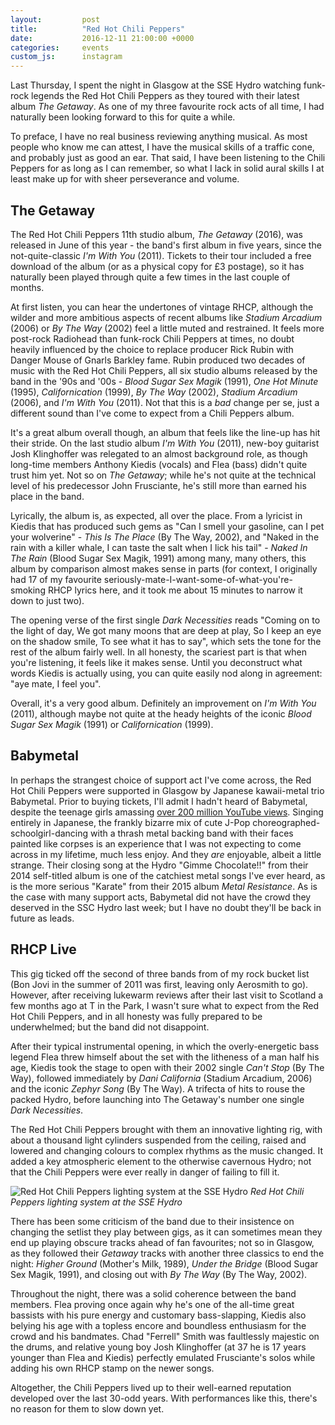 ```yaml
---
layout:         post
title:          "Red Hot Chili Peppers"
date:           2016-12-11 21:00:00 +0000
categories:     events
custom_js:      instagram
---
```


Last Thursday, I spent the night in Glasgow at the SSE Hydro watching funk-rock legends the Red Hot Chili Peppers as they toured with their latest album _The Getaway_. As one of my three favourite rock acts of all time, I had naturally been looking forward to this for quite a while.

<!-- Read More -->

To preface, I have no real business reviewing anything musical. As most people who know me can attest, I have the musical skills of a traffic cone, and probably just as good an ear. That said, I have been listening to the Chili Peppers for as long as I can remember, so what I lack in solid aural skills I at least make up for with sheer perseverance and volume.

## The Getaway

The Red Hot Chili Peppers 11th studio album, _The Getaway_ (2016), was released in June of this year - the band's first album in five years, since the not-quite-classic _I'm With You_ (2011). Tickets to their tour included a free download of the album (or as a physical copy for £3 postage), so it has naturally been played through quite a few times in the last couple of months. 

At first listen, you can hear the undertones of vintage RHCP, although the wilder and more ambitious aspects of recent albums like _Stadium Arcadium_ (2006) or _By The Way_ (2002) feel a little muted and restrained. It feels more post-rock Radiohead than funk-rock Chili Peppers at times, no doubt heavily influenced by the choice to replace producer Rick Rubin with Danger Mouse of Gnarls Barkley fame. Rubin produced two decades of music with the Red Hot Chili Peppers, all six studio albums released by the band in the '90s and '00s - _Blood Sugar Sex Magik_ (1991), _One Hot Minute_ (1995), _Californication_ (1999), _By The Way_ (2002), _Stadium Arcadium_ (2006), and _I'm With You_ (2011). Not that this is a _bad_ change per se, just a different sound than I've come to expect from a Chili Peppers album.

It's a great album overall though, an album that feels like the line-up has hit their stride. On the last studio album _I'm With You_ (2011), new-boy guitarist Josh Klinghoffer was relegated to an almost background role, as though long-time members Anthony Kiedis (vocals) and Flea (bass) didn't quite trust him yet. Not so on _The Getaway_; while he's not quite at the technical level of his predecessor John Frusciante, he's still more than earned his place in the band.

Lyrically, the album is, as expected, all over the place. From a lyricist in Kiedis that has produced such gems as "Can I smell your gasoline, can I pet your wolverine" - _This Is The Place_ (By The Way, 2002), and "Naked in the rain with a killer whale, I can taste the salt when I lick his tail" - _Naked In The Rain_ (Blood Sugar Sex Magik, 1991) among many, many others, this album by comparison almost makes sense in parts (for context, I originally had 17 of my favourite seriously-mate-I-want-some-of-what-you're-smoking RHCP lyrics here, and it took me about 15 minutes to narrow it down to just two). 

The opening verse of the first single _Dark Necessities_ reads "Coming on to the light of day, We got many moons that are deep at play, So I keep an eye on the shadow smile, To see what it has to say", which sets the tone for the rest of the album fairly well. In all honesty, the scariest part is that when you're listening, it feels like it makes sense. Until you deconstruct what words Kiedis is actually using, you can quite easily nod along in agreement: "aye mate, I feel you".

Overall, it's a very good album. Definitely an improvement on _I'm With You_ (2011), although maybe not quite at the heady heights of the iconic _Blood Sugar Sex Magik_ (1991) or _Californication_ (1999). 

## Babymetal

In perhaps the strangest choice of support act I've come across, the Red Hot Chili Peppers were supported in Glasgow by Japanese kawaii-metal trio Babymetal. Prior to buying tickets, I'll admit I hadn't heard of Babymetal, despite the teenage girls amassing [over 200 million YouTube views][babymetal-youtube]. Singing entirely in Japanese, the frankly bizarre mix of cute J-Pop choreographed-schoolgirl-dancing with a thrash metal backing band with their faces painted like corpses is an experience that I was not expecting to come across in my lifetime, much less enjoy. And they _are_ enjoyable, albeit a little strange. Their closing song at the Hydro "Gimme Chocolate!!" from their 2014 self-titled album is one of the catchiest metal songs I've ever heard, as is the more serious "Karate" from their 2015 album _Metal Resistance_. As is the case with many support acts, Babymetal did not have the crowd they deserved in the SSC Hydro last week; but I have no doubt they'll be back in future as leads.

<div class="instagram-container">
    <blockquote class="instagram-media" data-instgrm-captioned data-instgrm-version="6">
        <a href="https://www.instagram.com/p/BNxSCmvDXhH/" target="_blank"></a>
    </blockquote>
</div>

## RHCP Live

This gig ticked off the second of three bands from of my rock bucket list (Bon Jovi in the summer of 2011 was first, leaving only Aerosmith to go). However, after receiving lukewarm reviews after their last visit to Scotland a few months ago at T in the Park, I wasn't sure what to expect from the Red Hot Chili Peppers, and in all honesty was fully prepared to be underwhelmed; but the band did not disappoint.

<div class="instagram-container">
    <blockquote class="instagram-media" data-instgrm-captioned data-instgrm-version="6">
        <a href="https://www.instagram.com/p/BNxu1o0gLmY/" target="_blank"></a>
    </blockquote>
</div>

After their typical instrumental opening, in which the overly-energetic bass legend Flea threw himself about the set with the litheness of a man half his age, Kiedis took the stage to open with their 2002 single _Can't Stop_ (By The Way), followed immediately by _Dani California_ (Stadium Arcadium, 2006) and the iconic _Zephyr Song_ (By The Way). A trifecta of hits to rouse the packed Hydro, before launching into The Getaway's number one single _Dark Necessities_.

The Red Hot Chili Peppers brought with them an innovative lighting rig, with about a thousand light cylinders suspended from the ceiling, raised and lowered and changing colours to complex rhythms as the music changed. It added a key atmospheric element to the otherwise cavernous Hydro; not that the Chili Peppers were ever really in danger of failing to fill it.

![Red Hot Chili Peppers lighting system at the SSE Hydro]({{site.baseurl}}/assets/img/rhcp-lighting-system.jpg)
*Red Hot Chili Peppers lighting system at the SSE Hydro*

There has been some criticism of the band due to their insistence on changing the setlist they play between gigs, as it can sometimes mean they end up playing obscure tracks ahead of fan favourites; not so in Glasgow, as they followed their _Getaway_ tracks with another three classics to end the night: _Higher Ground_ (Mother's Milk, 1989), _Under the Bridge_ (Blood Sugar Sex Magik, 1991), and closing out with _By The Way_ (By The Way, 2002).

Throughout the night, there was a solid coherence between the band members. Flea proving once again why he's one of the all-time great bassists with his pure energy and customary bass-slapping, Kiedis also belying his age with a topless encore and boundless enthusiasm for the crowd and his bandmates. Chad "Ferrell" Smith was faultlessly majestic on the drums, and relative young boy Josh Klinghoffer (at 37 he is 17 years younger than Flea and Kiedis) perfectly emulated Frusciante's solos while adding his own RHCP stamp on the newer songs.

<div class="instagram-container">
    <blockquote class="instagram-media" data-instgrm-captioned data-instgrm-version="6">
        <a href="https://www.instagram.com/p/BNy8Ap-gEc4/" target="_blank"></a>
    </blockquote>
</div>

Altogether, the Chili Peppers lived up to their well-earned reputation developed over the last 30-odd years. With performances like this, there's no reason for them to slow down yet.

<p class="emphasis"><i class="fa fa-star" aria-hidden="true"></i><i class="fa fa-star" aria-hidden="true"></i><i class="fa fa-star" aria-hidden="true"></i><i class="fa fa-star" aria-hidden="true"></i><i class="fa fa-star-half" aria-hidden="true"></i></p>

[babymetal-youtube]:            https://www.youtube.com/user/BABYMETALofficial/